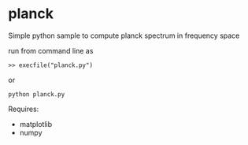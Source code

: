 # planck
Simple python sample to compute planck spectrum in frequency space

run from command line as

    >> execfile("planck.py")
    
or 

    python planck.py
    
Requires:

 - matplotlib
 - numpy
